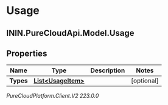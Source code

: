 # Usage

## ININ.PureCloudApi.Model.Usage

## Properties

|Name | Type | Description | Notes|
|------------ | ------------- | ------------- | -------------|
| **Types** | [**List&lt;UsageItem&gt;**](UsageItem) |  | [optional] |



_PureCloudPlatform.Client.V2 223.0.0_
